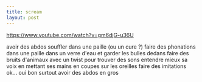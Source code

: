 ```yaml
---
title: scream
layout: post
---
```


https://www.youtube.com/watch?v=gm6djG-u36U

avoir des abdos
souffler dans une paille (ou un cure ?)
faire des phonations dans une paille dans un verre d'eau et garder les bulles dedans
faire des bruits d'animaux avec un twist pour trouver des sons
entendre mieux sa voix en mettant ses mains en coupes sur les oreilles
faire des imitations ok... oui bon surtout avoir des abdos en gros